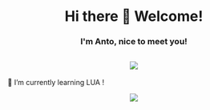 <div align="center">
<h1>Hi there 👋 Welcome!</h1>
<h3>I'm Anto, nice to meet you!</h3>
<h2>
    <img src="https://readme-typing-svg.demolab.com?font=Fira+Code&duration=2000&pause=1000&color=BF56F7&width=435&lines=developer+fullstack;cybersecurity+engineer" />
</h2>
</div>




🌱 I’m currently learning LUA !

<div align="center">
<img src="https://github-readme-stats.vercel.app/api/top-langs/?username=AntoPAA&theme=radical&layout=compact" />
</div>
